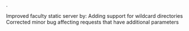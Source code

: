 .

Improved faculty static server by:
    Adding support for wildcard directories
    Corrected minor bug affecting requests that have additional parameters